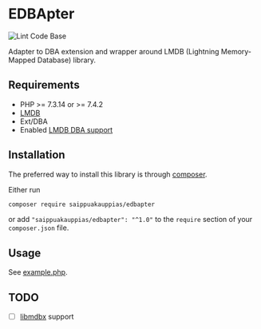 # EDBApter

![Lint Code Base](https://github.com/saippuakauppias/edbapter/workflows/Lint%20Code%20Base/badge.svg)

Adapter to DBA extension and  wrapper around LMDB (Lightning Memory-Mapped Database) library.

## Requirements

* PHP >= 7.3.14 or >= 7.4.2
* [LMDB](https://github.com/LMDB/lmdb)
* Ext/DBA
* Enabled [LMDB DBA support](https://www.php.net/manual/en/dba.installation.php)

## Installation

The preferred way to install this library is through [composer](http://getcomposer.org/download/).

Either run

```bash
composer require saippuakauppias/edbapter
```

or add `"saippuakauppias/edbapter": "^1.0"` to the `require` section of your `composer.json` file.

## Usage

See [example.php](https://github.com/saippuakauppias/edbapter/blob/master/example.php).

## TODO

- [ ] [libmdbx](https://github.com/erthink/libmdbx) support
